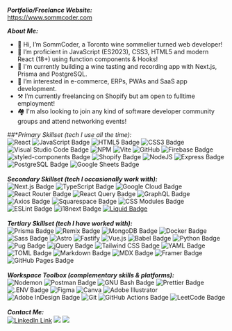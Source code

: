 ***Portfolio/Freelance Website:*** <br/>
<a href="https://www.sommcoder.com">https://www.sommcoder.com</a> <br/>

***About Me:***
- 👋 Hi, I’m SommCoder, a Toronto wine sommelier turned web developer!
- 📖 I’m proficient in JavaScript (ES2023), CSS3, HTML5 and modern React (18+) using function components & Hooks!
- 🌱 I'm currently building a wine tasting and recording app with Next.js, Prisma and PostgreSQL.
- 👀 I’m interested in e-commerce, ERPs, PWAs and SaaS app development.
- ⚒️ I’m currently freelancing on Shopify but am open to fulltime employment!
- 🏘️ I'm also looking to join any kind of software developer community groups and attend networking events!


##**Primary Skillset (tech I use all the time):*  <br/>
![React](https://img.shields.io/badge/react-%2320232a.svg?style=for-the-badge&logo=react&logoColor=%2361DAFB)
![JavaScript Badge](https://img.shields.io/badge/JavaScript-F7DF1E?logo=javascript&logoColor=000&style=for-the-badge)
![HTML5 Badge](https://img.shields.io/badge/HTML5-E34F26?logo=html5&logoColor=fff&style=for-the-badge)
![CSS3 Badge](https://img.shields.io/badge/CSS3-1572B6?logo=css3&logoColor=fff&style=for-the-badge)
![Visual Studio Code Badge](https://img.shields.io/badge/Visual%20Studio%20Code-007ACC?logo=visualstudiocode&logoColor=fff&style=for-the-badge)
![NPM](https://img.shields.io/badge/NPM-%23CB3837.svg?style=for-the-badge&logo=npm&logoColor=white)
![Vite](https://img.shields.io/badge/vite-%23646CFF.svg?style=for-the-badge&logo=vite&logoColor=white)
![GitHub](https://img.shields.io/badge/github-%23121011.svg?style=for-the-badge&logo=github&logoColor=white)
![Firebase Badge](https://img.shields.io/badge/Firebase-FFCA28?logo=firebase&logoColor=000&style=for-the-badge)
![styled-components Badge](https://img.shields.io/badge/styled--components-DB7093?logo=styledcomponents&logoColor=fff&style=for-the-badge)
![Shopify Badge](https://img.shields.io/badge/Shopify-7AB55C?logo=shopify&logoColor=fff&style=for-the-badge)
![NodeJS](https://img.shields.io/badge/node.js-6DA55F?style=for-the-badge&logo=node.js&logoColor=white)
![Express Badge](https://img.shields.io/badge/Express-000?logo=express&logoColor=fff&style=for-the-badge)
![PostgreSQL Badge](https://img.shields.io/badge/PostgreSQL-4169E1?logo=postgresql&logoColor=fff&style=for-the-badge)
![Google Sheets Badge](https://img.shields.io/badge/Google%20Sheets-34A853?logo=googlesheets&logoColor=fff&style=for-the-badge)
<br/><br/>
***Secondary Skillset (tech I occasionally work with):***  <br/>
![Next.js Badge](https://img.shields.io/badge/Next.js-000?logo=nextdotjs&logoColor=fff&style=for-the-badge)
![TypeScript Badge](https://img.shields.io/badge/TypeScript-3178C6?logo=typescript&logoColor=fff&style=for-the-badge)
![Google Cloud Badge](https://img.shields.io/badge/Google%20Cloud-4285F4?logo=googlecloud&logoColor=fff&style=for-the-badge)
![React Router Badge](https://img.shields.io/badge/React%20Router-CA4245?logo=reactrouter&logoColor=fff&style=for-the-badge)
![React Query Badge](https://img.shields.io/badge/React%20Query-FF4154?logo=reactquery&logoColor=fff&style=for-the-badge)
![GraphQL Badge](https://img.shields.io/badge/GraphQL-E10098?logo=graphql&logoColor=fff&style=for-the-badge)
![Axios Badge](https://img.shields.io/badge/Axios-5A29E4?logo=axios&logoColor=fff&style=for-the-badge)
![Squarespace Badge](https://img.shields.io/badge/Squarespace-000?logo=squarespace&logoColor=fff&style=for-the-badge)
![CSS Modules Badge](https://img.shields.io/badge/CSS%20Modules-000?logo=cssmodules&logoColor=fff&style=for-the-badge)
![ESLint Badge](https://img.shields.io/badge/ESLint-4B32C3?logo=eslint&logoColor=fff&style=for-the-badge)
![i18next Badge](https://img.shields.io/badge/i18next-26A69A?logo=i18next&logoColor=fff&style=for-the-badge)
[![Liquid Badge](https://img.shields.io/badge/Liquid-Open%20Source-2B317C?style=for-the-badge&logo=liquid&logoColor=white)](https://www.liquid.com/)
<br/><br/>
***Tertiary Skillset (tech I have worked with):***  <br/>
![Prisma Badge](https://img.shields.io/badge/Prisma-2D3748?logo=prisma&logoColor=fff&style=for-the-badge)
![Remix Badge](https://img.shields.io/badge/Remix-000?logo=remix&logoColor=fff&style=for-the-badge)
![MongoDB Badge](https://img.shields.io/badge/MongoDB-47A248?logo=mongodb&logoColor=fff&style=for-the-badge)
![Docker Badge](https://img.shields.io/badge/Docker-2496ED?logo=docker&logoColor=fff&style=for-the-badge)
![Sass Badge](https://img.shields.io/badge/Sass-C69?logo=sass&logoColor=fff&style=for-the-badge)
![Astro](https://img.shields.io/badge/astro-%232C2052.svg?style=for-the-badge&logo=astro&logoColor=white)
![Fastify](https://img.shields.io/badge/fastify-%23000000.svg?style=for-the-badge&logo=fastify&logoColor=white)
![Vue.js](https://img.shields.io/badge/vuejs-%2335495e.svg?style=for-the-badge&logo=vuedotjs&logoColor=%234FC08D)
![Babel Badge](https://img.shields.io/badge/Babel-F9DC3E?logo=babel&logoColor=000&style=for-the-badge)
![Python Badge](https://img.shields.io/badge/Python-3776AB?logo=python&logoColor=fff&style=for-the-badge)
![Pug Badge](https://img.shields.io/badge/Pug-A86454?logo=pug&logoColor=fff&style=for-the-badge)
![jQuery Badge](https://img.shields.io/badge/jQuery-0769AD?logo=jquery&logoColor=fff&style=for-the-badge)
![Tailwind CSS Badge](https://img.shields.io/badge/Tailwind%20CSS-06B6D4?logo=tailwindcss&logoColor=fff&style=for-the-badge)
![YAML Badge](https://img.shields.io/badge/YAML-CB171E?logo=yaml&logoColor=fff&style=for-the-badge)
![TOML Badge](https://img.shields.io/badge/TOML-9C4121?logo=toml&logoColor=fff&style=for-the-badge)
![Markdown Badge](https://img.shields.io/badge/Markdown-000?logo=markdown&logoColor=fff&style=for-the-badge)
![MDX Badge](https://img.shields.io/badge/MDX-1B1F24?logo=mdx&logoColor=fff&style=for-the-badge)
![Framer Badge](https://img.shields.io/badge/Framer-05F?logo=framer&logoColor=fff&style=for-the-badge)
![GitHub Pages Badge](https://img.shields.io/badge/GitHub%20Pages-222?logo=githubpages&logoColor=fff&style=for-the-badge)
<br/><br/>
***Workspace Toolbox (complementary skills & platforms):*** <br/>
![Nodemon](https://img.shields.io/badge/NODEMON-%23323330.svg?style=for-the-badge&logo=nodemon&logoColor=%BBDEAD)
![Postman Badge](https://img.shields.io/badge/Postman-FF6C37?logo=postman&logoColor=fff&style=for-the-badge)
![GNU Bash Badge](https://img.shields.io/badge/GNU%20Bash-4EAA25?logo=gnubash&logoColor=fff&style=for-the-badge)
![Prettier Badge](https://img.shields.io/badge/Prettier-F7B93E?logo=prettier&logoColor=fff&style=for-the-badge)
![.ENV Badge](https://img.shields.io/badge/.ENV-ECD53F?logo=dotenv&logoColor=000&style=for-the-badge)
![Figma](https://img.shields.io/badge/figma-%23F24E1E.svg?style=for-the-badge&logo=figma&logoColor=white)
![Canva](https://img.shields.io/badge/Canva-%2300C4CC.svg?style=for-the-badge&logo=Canva&logoColor=white)
![Adobe Illustrator](https://img.shields.io/badge/adobe%20illustrator-%23FF9A00.svg?style=for-the-badge&logo=adobe%20illustrator&logoColor=white)
![Adobe InDesign Badge](https://img.shields.io/badge/Adobe%20InDesign-F36?logo=adobeindesign&logoColor=fff&style=for-the-badge)
![Git](https://img.shields.io/badge/git-%23F05033.svg?style=for-the-badge&logo=git&logoColor=white)
![GitHub Actions Badge](https://img.shields.io/badge/GitHub%20Actions-2088FF?logo=githubactions&logoColor=fff&style=for-the-badge)
![LeetCode Badge](https://img.shields.io/badge/LeetCode-FFA116?logo=leetcode&logoColor=fff&style=for-the-badge)
<br/><br/>
***Contact Me:*** <br/>
[<img src="https://img.shields.io/badge/LinkedIn-0077B5?style=for-the-badge&logo=linkedin&logoColor=white" alt="LinkedIn Link" >](https://www.linkedin.com/in/brian-davies-178b0b48/)
[<img src="https://img.shields.io/badge/Gmail-EA4335?logo=gmail&logoColor=fff&style=for-the-badge" />](mailto:brian.davies589@gmail.com)
[<img src="https://img.shields.io/badge/Shopify-7AB55C?logo=shopify&logoColor=fff&style=for-the-badge" />](mailto:brian.davies@sommcoder.com)



<!-- BADGIE TIME -->
<!-- END BADGIE TIME -->

